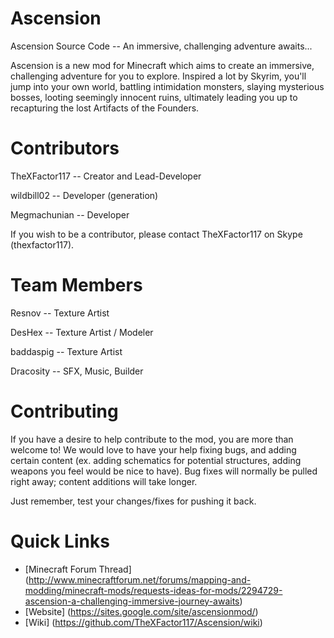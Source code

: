 Ascension
=========

Ascension Source Code -- An immersive, challenging adventure awaits...

Ascension is a new mod for Minecraft which aims to create an immersive, 
challenging adventure for you to explore. Inspired a lot by Skyrim, you'll jump into 
your own world, battling intimidation monsters, slaying mysterious bosses, looting 
seemingly innocent ruins, ultimately leading you up to recapturing the lost Artifacts 
of the Founders.

Contributors
============
TheXFactor117 -- Creator and Lead-Developer

wildbill02 -- Developer (generation)

Megmachunian -- Developer

If you wish to be a contributor, please contact TheXFactor117 on Skype (thexfactor117).

Team Members
============
Resnov -- Texture Artist

DesHex -- Texture Artist / Modeler

baddaspig -- Texture Artist

Dracosity -- SFX, Music, Builder

Contributing
============

If you have a desire to help contribute to the mod, you are more than welcome to! We
would love to have your help fixing bugs, and adding certain content (ex. adding
schematics for potential structures, adding weapons you feel would be nice to have).
Bug fixes will normally be pulled right away; content additions will take longer.

Just remember, test your changes/fixes for pushing it back.

Quick Links
===========
* [Minecraft Forum Thread] (http://www.minecraftforum.net/forums/mapping-and-modding/minecraft-mods/requests-ideas-for-mods/2294729-ascension-a-challenging-immersive-journey-awaits)
* [Website] (https://sites.google.com/site/ascensionmod/)
* [Wiki] (https://github.com/TheXFactor117/Ascension/wiki)
